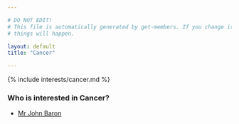 ```yaml
---

# DO NOT EDIT!
# This file is automatically generated by get-members. If you change it, bad
# things will happen.

layout: default
title: "Cancer"

---
```


{% include interests/cancer.md %}

### Who is interested in Cancer?


* [Mr John Baron](members/mr-john-baron.html)
